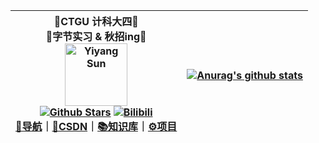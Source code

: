 <div align=center>

|📖CTGU 计科大四📖<br />🎈字节实习 & 秋招ing🎈<br /><img alt="Yiyang Sun" src="https://cdn.nlark.com/yuque/0/2021/jpeg/21375831/1635499009397-assets/web-upload/d6e6c5f1-4d36-46e2-b948-9000d54446ae.jpeg" width=100 /><br />  [![Github Stars](https://img.shields.io/github/stars/404name?color=faf408&label=github%20stars&logo=github)](https://github.com/404name)   [![Bilibili](https://img.shields.io/badge/dynamic/json?labelColor=FE7398&logo=bilibili&logoColor=white&label=b站-绝伦N&color=00aeec&query=%24.data.totalSubs&url=https%3A%2F%2Fapi.spencerwoo.com%2Fsubstats%2F%3Fsource%3Dbilibili%26queryKey%3D29209613)](https://space.bilibili.com/29209613)  <br>[🔖导航](https://404name.notion.site/404name/c2807e121dc74e9facc0f77148817aaf?v=46710760d6ab47829adffb707d4a3b3e)｜[🚀CSDN](https://blog.csdn.net/weixin_45590872)｜[📚知识库](https://www.yuque.com/404name)｜[⚙️项目](https://www.yuque.com/404name/works)| [![Anurag's github stats](https://github-readme-stats.vercel.app/api?username=404name&count_private=true&show_icons=true)](https://github.com/anuraghazra/github-readme-stats) 
| ------------------------------------------------------------ | ------------------------------------------------------------ |


<!--
**404name/404name** is a ✨ _special_ ✨ repository because its `README.md` (this file) appears on your GitHub profile.
:

- 🔭 I’m currently working on ...
- 🌱 I’m currently learning ...
- 👯 I’m looking to collaborate on ...
- 🤔 I’m looking for help with ...
- 💬 Ask me about ...
- 📫 How to reach me: ...
- 😄 Pronouns: ...
- ⚡ Fun fact: ...
-->
</div>




